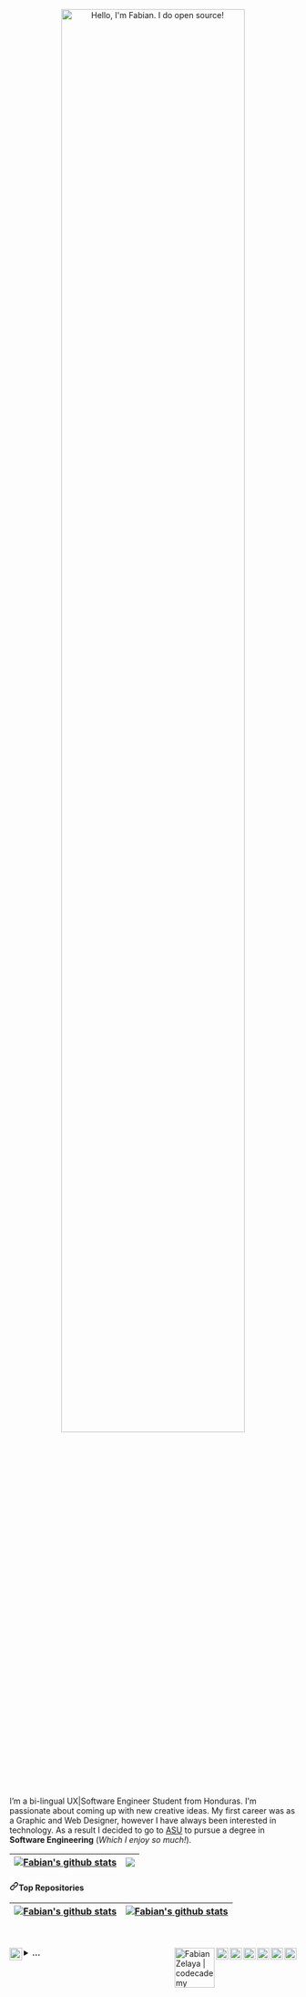 <article class="markdown-body entry-content container-lg f5" itemprop="text"><p align="center" dir="auto"><a href="https://fabianzelaya.myportfolio.com" rel="nofollow"><img width="80%" alt="Hello, I'm Fabian. I do open source!" src="https://ucarecdn.com/6084e462-6626-4b76-a5db-baaa85980279/Hi_mac.png" style="max-width: 100%;"></a></p>

I’m a bi-lingual UX|Software Engineer Student from Honduras. I'm passionate about coming up with new creative ideas. My first career was as a Graphic and Web Designer, however I have always been interested in technology. As a result I decided to go to [ASU](https://engineering.asu.edu/) to pursue a degree in **Software Engineering** (_Which I enjoy so much!_).


<table>
<thead>
<tr>
<th><a href="https://github.com/fabianzelaya/github-readme-stats"><img align="center" src="https://github-readme-stats.vercel.app/api?username=fabianzelaya&amp;show_icons=true&amp;theme=dark#gh-dark-mode-only&amp;include_all_commits=true&amp;theme=buefy&amp;hide_border=true" alt="Fabian's github stats" data-canonical-src="https://github-readme-stats.vercel.app/api?username=fabianzelaya&amp;show_icons=true&amp;theme=dark#gh-dark-mode-only&amp;include_all_commits=true&amp;theme=buefy&amp;hide_border=true" style="max-width: 100%;"></a></th>

<th><a href="https://github.com/fabianzelaya/github-readme-stats"><img align="center" src="https://github-readme-stats.vercel.app/api/top-langs/?username=fabianzelaya&amp;layout=compact&amp;theme=dark#gh-dark-mode-only" data-canonical-src="https://github-readme-stats.vercel.app/api/pin/?username=fabianzelaya&amp;repo=HelloWorld-FZ&amp;theme=dark#gh-dark-mode-only&amp;hide_border=true" style="max-width: 100%;"></a></th>
</tr>
</thead>
</table>

<h4 dir="auto"><a id="user-content-top-repositories" class="anchor" aria-hidden="true" href="#top-repositories"><svg class="octicon octicon-link" viewBox="0 0 16 16" version="1.1" width="16" height="16" aria-hidden="true"><path fill-rule="evenodd" d="M7.775 3.275a.75.75 0 001.06 1.06l1.25-1.25a2 2 0 112.83 2.83l-2.5 2.5a2 2 0 01-2.83 0 .75.75 0 00-1.06 1.06 3.5 3.5 0 004.95 0l2.5-2.5a3.5 3.5 0 00-4.95-4.95l-1.25 1.25zm-4.69 9.64a2 2 0 010-2.83l2.5-2.5a2 2 0 012.83 0 .75.75 0 001.06-1.06 3.5 3.5 0 00-4.95 0l-2.5 2.5a3.5 3.5 0 004.95 4.95l1.25-1.25a.75.75 0 00-1.06-1.06l-1.25 1.25a2 2 0 01-2.83 0z"></path></svg></a>Top Repositories</h4>

<table>
<thead>
<tr>
<th><a href="https://github.com/fabianzelaya/HelloWorld-FZ"><img align="center" src="https://github-readme-stats.vercel.app/api/pin/?username=fabianzelaya&amp;repo=HelloWorld-FZ&amp;theme=dark#gh-dark-mode-only&amp;include_all_commits=true&amp;theme=buefy&amp;hide_border=true" alt="Fabian's github stats" data-canonical-src="https://github-readme-stats.vercel.app/api?username=fabianzelaya&amp;show_icons=true&amp;theme=dark#gh-dark-mode-only&amp;include_all_commits=true&amp;theme=buefy&amp;hide_border=true" style="max-width: 100%;"></a></th>

<th><a href="https://github.com/fabianzelaya/webdesign-FZ"><img align="center" src="https://github-readme-stats.vercel.app/api/pin/?username=fabianzelaya&amp;repo=webdesign-FZ&amp;theme=dark#gh-dark-mode-only&amp;include_all_commits=true&amp;theme=buefy&amp;hide_border=true" alt="Fabian's github stats" data-canonical-src="https://github-readme-stats.vercel.app/api/pin/?username=fabianzelaya&amp;repo=webdesign-FZ&amp;theme=dark#gh-dark-mode-only&amp;include_all_commits=true&amp;theme=buefy&amp;hide_border=true" style="max-width: 100%;"></a></th>
</tr>
</thead>
</table>
<!--
[![Readme Card](https://github-readme-stats.vercel.app/api/pin/?username=fabianzelaya&repo=HelloWorld-FZ&theme=dark#gh-dark-mode-only)](https://github.com/fabianzelaya/HelloWorld-FZ)-->

<!--
[![Readme Card](https://github-readme-stats.vercel.app/api/pin/?username=fabianzelaya&repo=webdesign-FZ&theme=dark#gh-dark-mode-only)](https://github.com/fabianzelaya/webdesign-FZ)-->

<br>
<br>
<a href="https://twitter.com/fabianzelayahn" rel="nofollow">
  <img align="right" alt="Fabian Zelaya | Twitter" width="21px" src="https://ucarecdn.com/81798c30-ee03-47a8-8cdc-d4a1187a698c/twitter.svg" style="max-width: 100%;">
</a>

<a href="https://www.linkedin.com/in/fabianzelaya/" rel="nofollow">
  <img align="right" alt="Fabian Zelaya | LinkedIn" width="21px" src="https://ucarecdn.com/51dfc8c0-c586-452c-b34f-e77b1ce03007/LinkedIn_logo.png" style="max-width: 100%;">
</a>

<a href="https://www.tiktok.com/@fabian.zelayahn" rel="nofollow">
  <img align="right" alt="Fabian Zelaya | TikTok" width="21px" src="https://ucarecdn.com/0c3afb9a-3686-455b-b751-3c19a783ea19/tiktoklogo.svg" style="max-width: 100%;">
</a>

<a href="https://www.instagram.com/fabianzelayahn/" rel="nofollow">
  <img align="right" alt="Fabian Zelaya | Instagram" width="21px" src="https://ucarecdn.com/30cb85c5-ceca-47d0-aa88-aec030b6661e/Instagram_logo.svg" style="max-width: 100%;">
</a>

<a href="https://www.twitch.tv/fabianzelaya" rel="nofollow">
  <img align="right" alt="Fabian Zelaya | Twitch" width="21px" src="https://ucarecdn.com/6bf1612c-089c-4199-856b-2ea31b1de6a2/Twitch_Glitch_Logo_Purple.svg" style="max-width: 100%;">
</a>

<a href="https://www.sololearn.com/Profile/23158644/?ref=app" rel="nofollow">
  <img align="right" alt="Fabian Zelaya | Sololearn" width="21px" src="https://ucarecdn.com/272a1a1f-79d2-4eb2-8518-8f3efb22d85b/sololearn.png" style="max-width: 100%;">
</a>

<a href="https://www.codecademy.com/profiles/fabianzelayahn" rel="nofollow">
  <img align="right" alt="Fabian Zelaya | codecademy" width="70x" src="https://ucarecdn.com/4707669f-6c50-49c8-bbee-4329eb9e69f4/Codecademy.svg" style="max-width: 100%;">
</a>


<!--
**fabianzelaya/fabianzelaya** is a ✨ _special_ ✨ repository because its `README.md` (this file) appears on your GitHub profile.

Here are some ideas to get you started:

- 🔭 I’m currently working on ...
- 🌱 I’m currently learning ...
- 👯 I’m looking to collaborate on ...
- 🤔 I’m looking for help with ...
- 💬 Ask me about ...
- 📫 How to reach me: ...
- 😄 Pronouns: ...
- ⚡ Fun fact: ...

[![Fabian's GitHub stats](https://github-readme-stats.vercel.app/api?username=fabianzelaya&show_icons=true&theme=dark#gh-dark-mode-only)](https://github.com/fabianzelaya/github-readme-stats)

[![Top Langs](https://github-readme-stats.vercel.app/api/top-langs/?username=fabianzelaya&layout=compact&theme=dark#gh-dark-mode-only)](https://github.com/fabianzelaya/github-readme-stats)
-->
<a href="https://fabianzelaya.myportfolio.com/" rel="nofollow">
  <img align="left" alt="Fabian Zelaya | fabianzelaya.com" width="22px" src="https://ucarecdn.com/5861251e-a47d-4c5c-a9e0-c3c385021427/FZWEB.png" style="max-width: 100%;">
</a>
<details>
    <summary><b>...</b></summary>
<p>
Here are some ideas to get you started:

- 🔭 I’m currently working on ...
- 🌱 I’m currently learning ...
- 👯 I’m looking to collaborate on ...
- 🤔 I’m looking for help with ...
- 💬 Ask me about ...
- 📫 How to reach me: ...
- 😄 Pronouns: ...
- ⚡ Fun fact: ...</p>
</details>
